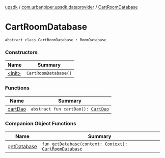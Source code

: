 [upsdk](../../index.md) / [com.urbanpiper.upsdk.dataprovider](../index.md) / [CartRoomDatabase](./index.md)

# CartRoomDatabase

`abstract class CartRoomDatabase : RoomDatabase`

### Constructors

| Name | Summary |
|---|---|
| [&lt;init&gt;](-init-.md) | `CartRoomDatabase()` |

### Functions

| Name | Summary |
|---|---|
| [cartDao](cart-dao.md) | `abstract fun cartDao(): `[`CartDao`](../-cart-dao/index.md) |

### Companion Object Functions

| Name | Summary |
|---|---|
| [getDatabase](get-database.md) | `fun getDatabase(context: `[`Context`](https://developer.android.com/reference/android/content/Context.html)`): `[`CartRoomDatabase`](./index.md) |
